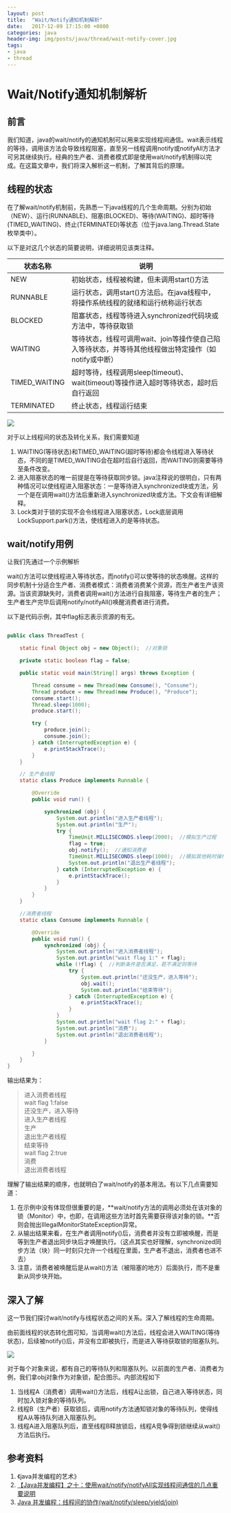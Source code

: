 ```yaml
---
layout: post
title:  "Wait/Notify通知机制解析"
date:   2017-12-09 17:15:00 +0800
categories: java
header-img: img/posts/java/thread/wait-notify-cover.jpg
tags:
- java
- thread
---
```


# Wait/Notify通知机制解析

## 前言

我们知道，java的wait/notify的通知机制可以用来实现线程间通信。wait表示线程的等待，调用该方法会导致线程阻塞，直至另一线程调用notify或notifyAll方法才可另其继续执行。经典的生产者、消费者模式即是使用wait/notify机制得以完成。在这篇文章中，我们将深入解析这一机制，了解其背后的原理。

## 线程的状态

在了解wait/notify机制前，先熟悉一下java线程的几个生命周期。分别为初始（NEW）、运行(RUNNABLE)、阻塞(BLOCKED)、等待(WAITING)、超时等待(TIMED_WAITING)、终止(TERMINATED)等状态（位于java.lang.Thread.State枚举类中）。

以下是对这几个状态的简要说明，详细说明见该类注释。


|状态名称|说明|
|-----|------|
|NEW|初始状态，线程被构建，但未调用start()方法|
|RUNNABLE|运行状态，调用start()方法后。在java线程中，将操作系统线程的就绪和运行统称运行状态|
|BLOCKED|阻塞状态，线程等待进入synchronized代码块或方法中，等待获取锁|
|WAITING|等待状态，线程可调用wait、join等操作使自己陷入等待状态，并等待其他线程做出特定操作（如notify或中断）|
|TIMED_WAITING|超时等待，线程调用sleep(timeout)、wait(timeout)等操作进入超时等待状态，超时后自行返回|
|TERMINATED|终止状态，线程运行结束|


![](http://img.wthfeng.com/img/posts/java/thread/java-thread-status.png)



对于以上线程间的状态及转化关系，我们需要知道

1. WAITING(等待状态)和TIMED_WAITING(超时等待)都会令线程进入等待状态，不同的是TIMED_WAITING会在超时后自行返回，而WAITING则需要等待至条件改变。
2. 进入阻塞状态的唯一前提是在等待获取同步锁。java注释说的很明白，只有两种情况可以使线程进入阻塞状态：一是等待进入synchronized块或方法，另一个是在调用wait()方法后重新进入synchronized块或方法。下文会有详细解释。
3. Lock类对于锁的实现不会令线程进入阻塞状态，Lock底层调用LockSupport.park()方法，使线程进入的是等待状态。


## wait/notify用例


让我们先通过一个示例解析

wait()方法可以使线程进入等待状态，而notify()可以使等待的状态唤醒。这样的同步机制十分适合生产者、消费者模式：消费者消费某个资源，而生产者生产该资源。当该资源缺失时，消费者调用wait()方法进行自我阻塞，等待生产者的生产；生产者生产完毕后调用notify/notifyAll()唤醒消费者进行消费。

以下是代码示例，其中flag标志表示资源的有无。

```java

public class ThreadTest {

    static final Object obj = new Object();  //对象锁

    private static boolean flag = false;

    public static void main(String[] args) throws Exception {

        Thread consume = new Thread(new Consume(), "Consume");
        Thread produce = new Thread(new Produce(), "Produce");
        consume.start();
        Thread.sleep(1000);
        produce.start();

        try {
            produce.join();
            consume.join();
        } catch (InterruptedException e) {
            e.printStackTrace();
        }
    }

    // 生产者线程
    static class Produce implements Runnable {

        @Override
        public void run() {

            synchronized (obj) {
                System.out.println("进入生产者线程");
                System.out.println("生产");
                try {
                    TimeUnit.MILLISECONDS.sleep(2000);  //模拟生产过程
                    flag = true;
                    obj.notify();  //通知消费者
                    TimeUnit.MILLISECONDS.sleep(1000);  //模拟其他耗时操作
                    System.out.println("退出生产者线程");
                } catch (InterruptedException e) {
                    e.printStackTrace();
                }
            }
        }
    }

    //消费者线程
    static class Consume implements Runnable {

        @Override
        public void run() {
            synchronized (obj) {
                System.out.println("进入消费者线程");
                System.out.println("wait flag 1:" + flag);
                while (!flag) {  //判断条件是否满足，若不满足则等待
                    try {
                        System.out.println("还没生产，进入等待");
                        obj.wait();
                        System.out.println("结束等待");
                    } catch (InterruptedException e) {
                        e.printStackTrace();
                    }
                }
                System.out.println("wait flag 2:" + flag);
                System.out.println("消费");
                System.out.println("退出消费者线程");
            }

        }
    }
}

```
输出结果为：

>进入消费者线程 <br/>
wait flag 1:false <br/>
还没生产，进入等待 <br/>
进入生产者线程 <br/>
生产  <br/>
退出生产者线程 <br/>
结束等待 <br/>
wait flag 2:true <br/>
消费 <br/>
退出消费者线程 <br/>

理解了输出结果的顺序，也就明白了wait/notify的基本用法。有以下几点需要知道：

1. 在示例中没有体现但很重要的是，**wait/notify方法的调用必须处在该对象的锁（Monitor）中，也即，在调用这些方法时首先需要获得该对象的锁。**否则会抛出IllegalMonitorStateException异常。
2. 从输出结果来看，在生产者调用notify()后，消费者并没有立即被唤醒，而是等到生产者退出同步块后才唤醒执行。（这点其实也好理解，synchronized同步方法（块）同一时刻只允许一个线程在里面，生产者不退出，消费者也进不去）
3. 注意，消费者被唤醒后是从wait()方法（被阻塞的地方）后面执行，而不是重新从同步块开始。


## 深入了解

这一节我们探讨wait/notify与线程状态之间的关系。深入了解线程的生命周期。

由前面线程的状态转化图可知，当调用wait()方法后，线程会进入WAITING(等待状态)，后续被notify()后，并没有立即被执行，而是进入等待获取锁的阻塞队列。

![](http://img.wthfeng.com/img/posts/java/thread/java-wait-notify.png)


对于每个对象来说，都有自己的等待队列和阻塞队列。以前面的生产者、消费者为例，我们拿obj对象作为对象锁，配合图示。内部流程如下

1. 当线程A（消费者）调用wait()方法后，线程A让出锁，自己进入等待状态，同时加入锁对象的等待队列。
2. 线程B（生产者）获取锁后，调用notify方法通知锁对象的等待队列，使得线程A从等待队列进入阻塞队列。
3. 线程A进入阻塞队列后，直至线程B释放锁后，线程A竞争得到锁继续从wait()方法后执行。

## 参考资料

1. 《java并发编程的艺术》
2. [【Java并发编程】之十：使用wait/notify/notifyAll实现线程间通信的几点重要说明](http://blog.csdn.net/ns_code/article/details/17225469)
3. [Java 并发编程：线程间的协作(wait/notify/sleep/yield/join)](http://www.cnblogs.com/paddix/p/5381958.html)


